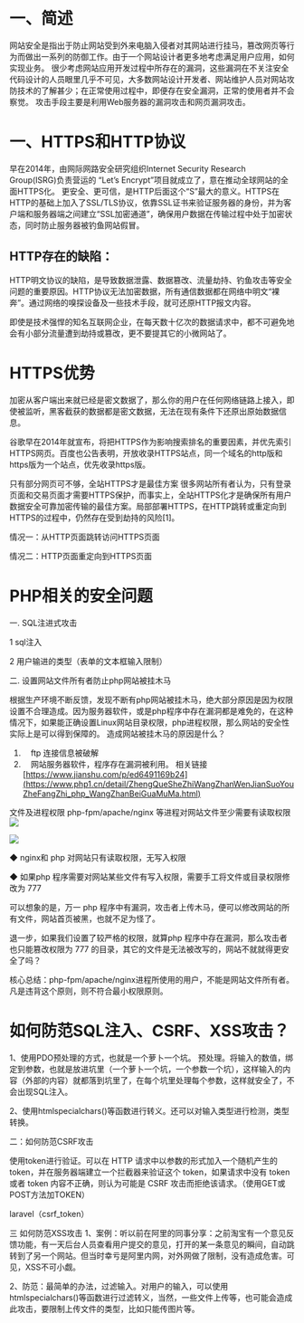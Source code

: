# 一、简述
网站安全是指出于防止网站受到外来电脑入侵者对其网站进行挂马，篡改网页等行为而做出一系列的防御工作。由于一个网站设计者更多地考虑满足用户应用，如何实现业务。
很少考虑网站应用开发过程中所存在的漏洞，这些漏洞在不关注安全代码设计的人员眼里几乎不可见，大多数网站设计开发者、网站维护人员对网站攻防技术的了解甚少；在正常使用过程中，即便存在安全漏洞，正常的使用者并不会察觉。
攻击手段主要是利用Web服务器的漏洞攻击和网页漏洞攻击。


# 一、HTTPS和HTTP协议
早在2014年，由网际网路安全研究组织Internet Security Research Group(ISRG)负责营运的 “Let’s Encrypt”项目就成立了，意在推动全球网站的全面HTTPS化。
更安全、更可信，是HTTP后面这个“S”最大的意义。HTTPS在HTTP的基础上加入了SSL/TLS协议，依靠SSL证书来验证服务器的身份，并为客户端和服务器端之间建立“SSL加密通道”，确保用户数据在传输过程中处于加密状态，同时防止服务器被钓鱼网站假冒。
## HTTP存在的缺陷：
HTTP明文协议的缺陷，是导致数据泄露、数据篡改、流量劫持、钓鱼攻击等安全问题的重要原因。HTTP协议无法加密数据，所有通信数据都在网络中明文“裸奔”。通过网络的嗅探设备及一些技术手段，就可还原HTTP报文内容。


即使是技术强悍的知名互联网企业，在每天数十亿次的数据请求中，都不可避免地会有小部分流量遭到劫持或篡改，更不要提其它的小微网站了。


# HTTPS优势

加密从客户端出来就已经是密文数据了，那么你的用户在任何网络链路上接入，即使被监听，黑客截获的数据都是密文数据，无法在现有条件下还原出原始数据信息。


谷歌早在2014年就宣布，将把HTTPS作为影响搜索排名的重要因素，并优先索引HTTPS网页。百度也公告表明，开放收录HTTPS站点，同一个域名的http版和https版为一个站点，优先收录https版。

只有部分网页可不够，全站HTTPS才是最佳方案
很多网站所有者认为，只有登录页面和交易页面才需要HTTPS保护，而事实上，全站HTTPS化才是确保所有用户数据安全可靠加密传输的最佳方案。局部部署HTTPS，在HTTP跳转或重定向到HTTPS的过程中，仍然存在受到劫持的风险[1]。

情况一：从HTTP页面跳转访问HTTPS页面

情况二：HTTP页面重定向到HTTPS页面

# PHP相关的安全问题
一. SQL注进式攻击

1 sql注入

2 用户输进的类型（表单的文本框输入限制）

二. 设置网站文件所有者防止php网站被挂木马

根据生产环境不断反馈，发现不断有php网站被挂木马，绝大部分原因是因为权限设置不合理造成。因为服务器软件，或是php程序中存在漏洞都是难免的，在这种情况下，如果能正确设置Linux网站目录权限，php进程权限，那么网站的安全性实际上是可以得到保障的。
造成网站被挂木马的原因是什么？
1. 　ftp 连接信息被破解
2. 　网站服务器软件，程序存在漏洞被利用。
相关链接[https://www.jianshu.com/p/ed6491169b24](https://www.php1.cn/detail/ZhengQueSheZhiWangZhanWenJianSuoYouZheFangZhi_php_WangZhanBeiGuaMuMa.html)

文件及进程权限
php-fpm/apache/nginx 等进程对网站文件至少需要有读取权限	
![](http://s7.51cto.com/wyfs01/M00/0E/C6/wKioJlGurbSAbfp8AACTy1jz-uE204.jpg)

![](http://s6.51cto.com/wyfs01/M00/0E/C8/wKioOVGurbWhNbwBAAEVuJZgWOM720.jpg)

◆ nginx和 php 对网站只有读取权限，无写入权限


◆ 如果php 程序需要对网站某些文件有写入权限，需要手工将文件或目录权限修改为 777


可以想象的是，万一 php 
程序中有漏洞，攻击者上传木马，便可以修改网站的所有文件，网站首页被黑，也就不足为怪了。


退一步，如果我们设置了较严格的权限，就算php 程序中存在漏洞，那么攻击者也只能篡改权限为 777 
的目录，其它的文件是无法被改写的，网站不就就得更安全了吗？

核心总结：php-fpm/apache/nginx进程所使用的用户，不能是网站文件所有者。 凡是违背这个原则，则不符合最小权限原则。

# 如何防范SQL注入、CSRF、XSS攻击？

1、使用PDO预处理的方式，也就是一个萝卜一个坑。
预处理。将输入的数值，绑定到参数，也就是放进坑里（一个萝卜一个坑，一个参数一个坑），这样输入的内容（外部的内容）就都落到坑里了，在每个坑里处理每个参数，这样就安全了，不会出现SQL注入。


2、使用htmlspecialchars()等函数进行转义。还可以对输入类型进行检测，类型转换。


二：如何防范CSRF攻击


使用token进行验证。可以在 HTTP 请求中以参数的形式加入一个随机产生的 token，并在服务器端建立一个拦截器来验证这个 token，如果请求中没有 token 或者 token 内容不正确，则认为可能是 CSRF 攻击而拒绝该请求。（使用GET或POST方法加TOKEN）

laravel（csrf_token）


三 如何防范XSS攻击
1、案例：听以前在阿里的同事分享：之前淘宝有一个意见反馈功能，有一天后台人员查看用户提交的意见，打开的某一条意见的瞬间，自动跳转到了另一个网站。但当时幸亏是阿里内网，对外网做了限制，没有造成危害。可见，XSS不可小觑。


2、防范：最简单的办法，过滤输入。对用户的输入，可以使用htmlspecialchars()等函数进行过滤转义，当然，一些文件上传等，也可能会造成此攻击，要限制上传文件的类型，比如只能传图片等。
